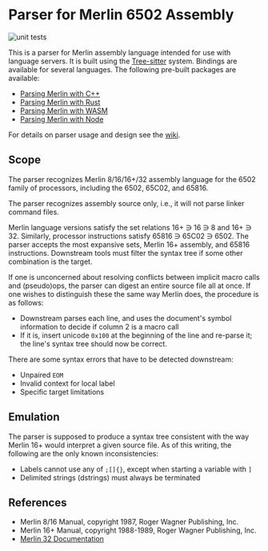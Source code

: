 Parser for Merlin 6502 Assembly
===============================

![unit tests](https://github.com/dfgordon/tree-sitter-merlin6502/actions/workflows/node.js.yml/badge.svg)

This is a parser for Merlin assembly language intended for use with language servers.  It is built using the [Tree-sitter](https://tree-sitter.github.io/tree-sitter/) system.  Bindings are available for several languages.  The following pre-built packages are available:

* [Parsing Merlin with C++](https://github.com/dfgordon/tree-sitter-merlin6502/releases)
* [Parsing Merlin with Rust](https://crates.io/crates/tree-sitter-merlin6502)
* [Parsing Merlin with WASM](https://github.com/dfgordon/tree-sitter-merlin6502/releases)
* [Parsing Merlin with Node](https://github.com/dfgordon/tree-sitter-merlin6502/pkgs/npm/tree-sitter-merlin6502)

For details on parser usage and design see the [wiki](https://github.com/dfgordon/tree-sitter-merlin6502/wiki).

Scope
-----

The parser recognizes Merlin 8/16/16+/32 assembly language for the 6502 family of processors, including the 6502, 65C02, and 65816.

The parser recognizes assembly source only, i.e., it will not parse linker command files.

Merlin language versions satisfy the set relations 16+ ∋ 16 ∋ 8 and 16+ ∋ 32.  Similarly, processor instructions satisfy 65816 ∋ 65C02 ∋ 6502.  The parser accepts the most expansive sets, Merlin 16+ assembly, and 65816 instructions.  Downstream tools must filter the syntax tree if some other combination is the target.

If one is unconcerned about resolving conflicts between implicit macro calls and (pseudo)ops, the parser can digest an entire source file all at once.  If one wishes to distinguish these the same way Merlin does, the procedure is as follows: 

* Downstream parses each line, and uses the document's symbol information to decide if column 2 is a macro call
* If it is, insert unicode `0x100` at the beginning of the line and re-parse it; the line's syntax tree should now be correct.

There are some syntax errors that have to be detected downstream:

* Unpaired `EOM`
* Invalid context for local label
* Specific target limitations

Emulation
---------

The parser is supposed to produce a syntax tree consistent with the way Merlin 16+ would interpret a given source file.  As of this writing, the following are the only known inconsistencies:

* Labels cannot use any of `;[]{}`, except when starting a variable with `]`
* Delimited strings (dstrings) must always be terminated

References
-----------
* Merlin 8/16 Manual, copyright 1987, Roger Wagner Publishing, Inc.
* Merlin 16+ Manual, copyright 1988-1989, Roger Wagner Publishing, Inc.
* [Merlin 32 Documentation](https://brutaldeluxe.fr/products/crossdevtools/merlin/)